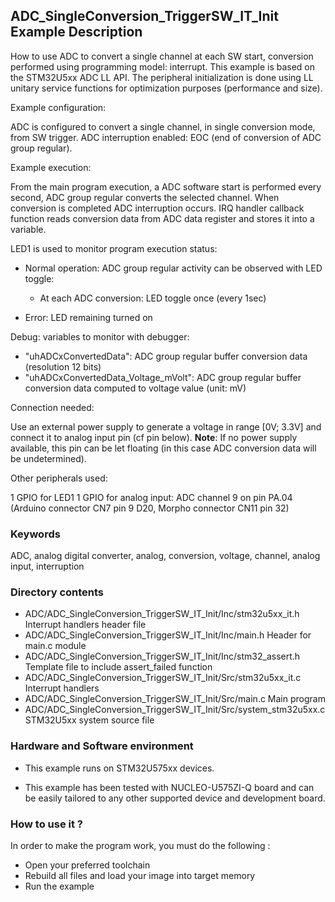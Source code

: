 ## <b>ADC_SingleConversion_TriggerSW_IT_Init Example Description</b>

How to use ADC to convert a single channel at each SW start, conversion performed using programming model: interrupt.
This example is based on the STM32U5xx ADC LL API.
The peripheral initialization is done using LL unitary service functions
for optimization purposes (performance and size).

Example configuration:

ADC is configured to convert a single channel, in single conversion mode,
from SW trigger.
ADC interruption enabled: EOC (end of conversion of ADC group regular).

Example execution:

From the main program execution, a ADC software start is performed every second, ADC group regular converts the selected channel.
When conversion is completed ADC interruption occurs.
IRQ handler callback function reads conversion data from ADC data register and stores it into a variable.

LED1 is used to monitor program execution status:

- Normal operation: ADC group regular activity can be observed with LED toggle:

  - At each ADC conversion: LED toggle once (every 1sec)
- Error: LED remaining turned on

Debug: variables to monitor with debugger:

- "uhADCxConvertedData": ADC group regular buffer conversion data (resolution 12 bits)
- "uhADCxConvertedData_Voltage_mVolt": ADC group regular buffer conversion data computed to voltage value (unit: mV)

Connection needed:

Use an external power supply to generate a voltage in range [0V; 3.3V]
and connect it to analog input pin (cf pin below).
**Note**: If no power supply available, this pin can be let floating (in this case ADC conversion data will be undetermined).

Other peripherals used:

  1 GPIO for LED1
  1 GPIO for analog input: ADC channel 9 on pin PA.04 (Arduino connector CN7 pin 9 D20, Morpho connector CN11 pin 32)

### <b>Keywords</b>

ADC, analog digital converter, analog, conversion, voltage, channel, analog input, interruption

### <b>Directory contents</b>

  - ADC/ADC_SingleConversion_TriggerSW_IT_Init/Inc/stm32u5xx_it.h          Interrupt handlers header file
  - ADC/ADC_SingleConversion_TriggerSW_IT_Init/Inc/main.h                  Header for main.c module
  - ADC/ADC_SingleConversion_TriggerSW_IT_Init/Inc/stm32_assert.h          Template file to include assert_failed function
  - ADC/ADC_SingleConversion_TriggerSW_IT_Init/Src/stm32u5xx_it.c          Interrupt handlers
  - ADC/ADC_SingleConversion_TriggerSW_IT_Init/Src/main.c                  Main program
  - ADC/ADC_SingleConversion_TriggerSW_IT_Init/Src/system_stm32u5xx.c      STM32U5xx system source file

### <b>Hardware and Software environment</b>

  - This example runs on STM32U575xx devices.

  - This example has been tested with NUCLEO-U575ZI-Q board and can be
    easily tailored to any other supported device and development board.

### <b>How to use it ?</b>

In order to make the program work, you must do the following :

 - Open your preferred toolchain
 - Rebuild all files and load your image into target memory
 - Run the example

